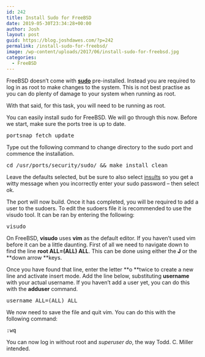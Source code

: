 ```yaml
---
id: 242
title: Install Sudo for FreeBSD
date: 2019-05-30T23:34:28+00:00
author: Josh
layout: post
guid: https://blog.joshdawes.com/?p=242
permalink: /install-sudo-for-freebsd/
image: /wp-content/uploads/2017/06/install-sudo-for-freebsd.jpg
categories:
  - FreeBSD
---
```

FreeBSD doesn&#8217;t come with <a href="https://www.sudo.ws/" target="_blank" rel="noopener noreferrer"><strong>sudo</strong></a> pre-installed. Instead you are required to log in as root to make changes to the system. This is not best practise as you can do plenty of damage to your system when running as root.

With that said, for this task, you will need to be running as root.

You can easily install sudo for FreeBSD. We will go through this now. Before we start, make sure the ports tree is up to date.

<pre>portsnap fetch update</pre>

Type out the following command to change directory to the sudo port and commence the installation.

<pre>cd /usr/ports/security/sudo/ && make install clean</pre>

Leave the defaults selected, but be sure to also select <a href="https://blog.joshdawes.com/turn-on-sudo-insults/" target="_blank" rel="noopener noreferrer">insults</a> so you get a witty message when you incorrectly enter your sudo password &#8211; then select ok.

The port will now build. Once it has completed, you will be required to add a user to the sudoers. To edit the sudoers file it is recommended to use the visudo tool. It can be ran by entering the following:

<pre>visudo</pre>

On FreeBSD, **visudo** uses **vim** as the default editor. If you haven&#8217;t used vim before it can be a little daunting. First of all we need to navigate down to find the line **root ALL=(ALL) ALL**. This can be done using either the **J** or the **down arrow **keys.

Once you have found that line, enter the letter **o **twice to create a new line and activate insert mode. Add the line below, substituting **username** with your actual username. If you haven&#8217;t add a user yet, you can do this with the **adduser** command.

<pre>username ALL=(ALL) ALL</pre>

We now need to save the file and quit vim. You can do this with the following command:

<pre>:wq</pre>

You can now log in without root and _superuser do_, the way Todd. C. Miller intended.